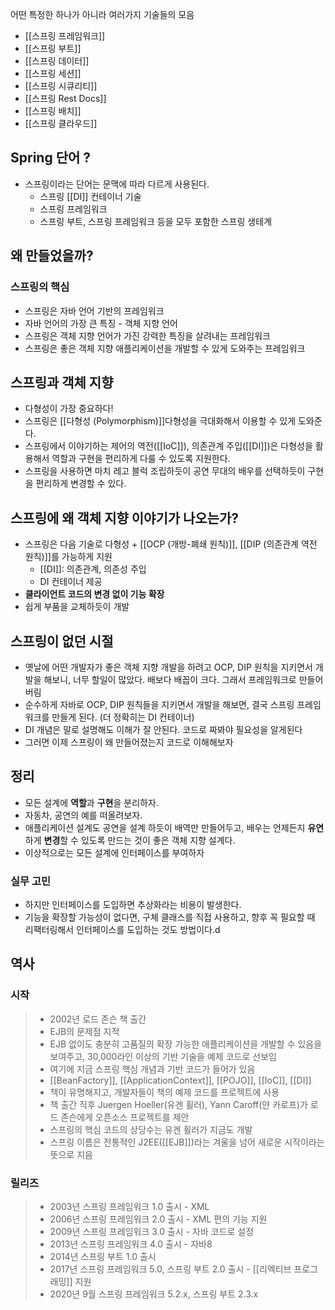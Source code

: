 어떤 특정한 하나가 아니라 여러가지 기술들의 모음
- [[스프링 프레임워크]]
- [[스프링 부트]]
- [[스프링 데이터]]
- [[스프링 세션]]
- [[스프링 시큐리티]]
- [[스프링 Rest Docs]]
- [[스프링 배치]]
- [[스프링 클라우드]]
## Spring 단어 ?
- 스프링이라는 단어는 문맥에 따라 다르게 사용된다.
	- 스프링 [[DI]] 컨테이너 기술
	- 스프링 프레임워크
	- 스프링 부트, 스프링 프레임워크 등을 모두 포함한 스프링 생테계

## 왜 만들었을까?

### 스프링의 핵심
- 스프링은 자바 언어 기반의 프레임워크
- 자바 언어의 가장 큰 특징 - 객체 지향 언어
- 스프링은 객체 지향 언어가 가진 강력한 특징을 살려내는 프레임워크
- 스프링은 좋은 객체 지향 애플리케이션을 개발할 수 있게 도와주는 프레임워크
## 스프링과 객체 지향
- 다형성이 가장 중요하다!
- 스프링은 [[다형성 (Polymorphism)]]다형성을 극대화해서 이용할 수 있게 도와준다.
- 스프링에서 이야기하는 제어의 역전([[IoC]]), 의존관계 주입([[DI]])은 다형성을 활용해서 역할과 구현을 편리하게 다룰 수 있도록 지원한다.
- 스프링을 사용하면 마치 레고 블럭 조립하듯이 공연 무대의 배우를 선택하듯이 구현을 편리하게 변경할 수 있다.

## 스프링에 왜 객체 지향 이야기가 나오는가?
- 스프링은 다음 기술로 다형성 + [[OCP (개방-폐쇄 원칙)]], [[DIP (의존관계 역전 원칙)]]를 가능하게 지원
	- [[DI]]: 의존관계, 의존성 주입
	- DI 컨테이너 제공
- **클라이언트 코드의 변경 없이 기능 확장**
- 쉽게 부품을 교체하듯이 개발

## 스프링이 없던 시절
- 옛날에 어떤 개발자가 좋은 객체 지향 개발을 하려고 OCP, DIP 원칙을 지키면서 개발을 해보니, 너무 할일이 많았다. 배보다 배꼽이 크다. 그래서 프레임워크로 만들어버림
- 순수하게 자바로 OCP, DIP 원칙들을 지키면서 개발을 해보면, 결국 스프링 프레임워크를 만들게 된다. (더 정확히는 DI 컨테이너)
- DI 개념은 말로 설명해도 이해가 잘 안된다. 코드로 짜봐야 필요성을 알게된다
- 그러면 이제 스프링이 왜 만들어졌는지 코드로 이해해보자

## 정리
- 모든 설계에 **역할**과 **구현**을 분리하자.
- 자동차, 공연의 예를 떠올려보자.
- 애플리케이션 설계도 공연을 설계 하듯이 배역만 만들어두고, 배우는 언제든지 **유연**하게 **변경**할 수 있도록 만드는 것이 좋은 객체 지향 설계다.
- 이상적으로는 모든 설계에 인터페이스를 부여하자
### 실무 고민
- 하지만 인터페이스를 도입하면 추상화라는 비용이 발생한다.
- 기능을 확장할 가능성이 없다면, 구체 클래스를 직접 사용하고, 향후 꼭 필요할 때 리팩터링해서 인터페이스를 도입하는 것도 방법이다.d 

## 역사
### 시작
> - 2002년 로드 존슨 책 출간
> - EJB의 문제점 지적
> - EJB 없이도 충분히 고품질의 확장 가능한 애플리케이션을 개발할 수 있음을 보여주고, 30,000라인 이상의 기반 기술을 예제 코드로 선보임
> - 여기에 지금 스프링 핵심 개념과 기반 코드가 들어가 있음
> - [[BeanFactory]], [[ApplicationContext]], [[POJO]], [[IoC]], [[DI]]
> - 책이 유명해지고, 개발자들이 책의 예제 코드를 프로젝트에 사용
> - 책 출간 직후 Juergen Hoeller(유겐 휠러), Yann Caroff(얀 카로프)가 로드 존슨에게 오픈소스 프로젝트를 제안
> - 스프링의 핵심 코드의 상당수는 유겐 휠러가 지금도 개발
> - 스프링 이름은 전통적인 J2EE([[EJB]])라는 겨울을 넘어 새로운 시작이라는 뜻으로 지음
### 릴리즈
> - 2003년 스프링 프레임워크 1.0 출시 - XML
> - 2006년 스프링 프레임워크 2.0 출시 - XML 편의 기능 지원
> - 2009년 스프링 프레임워크 3.0 출시 - 자바 코드로 설정
> - 2013년 스프링 프레임워크 4.0 출시 - 자바8
> - 2014년 스프링 부트 1.0 출시
> - 2017년 스프링 프레임워크 5.0, 스프링 부트 2.0 출시 - [[리엑티브 프로그래밍]] 지원
> - 2020년 9월 스프링 프레임워크 5.2.x, 스프링 부트 2.3.x